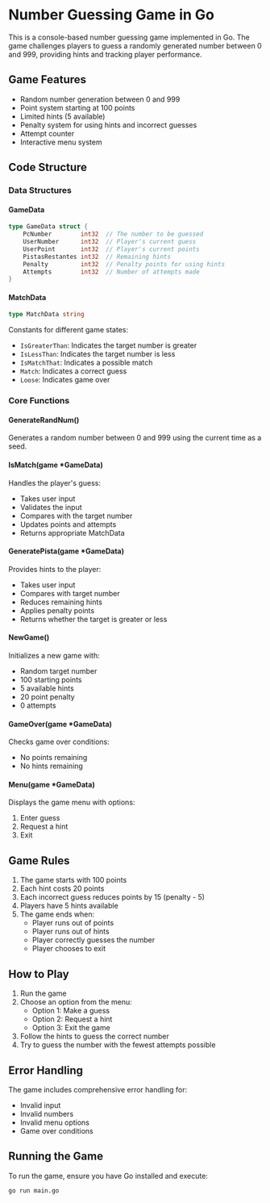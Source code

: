 # Number Guessing Game in Go

This is a console-based number guessing game implemented in Go. The game challenges players to guess a randomly generated number between 0 and 999, providing hints and tracking player performance.

## Game Features

- Random number generation between 0 and 999
- Point system starting at 100 points
- Limited hints (5 available)
- Penalty system for using hints and incorrect guesses
- Attempt counter
- Interactive menu system

## Code Structure

### Data Structures

#### GameData
```go
type GameData struct {
    PcNumber        int32  // The number to be guessed
    UserNumber      int32  // Player's current guess
    UserPoint       int32  // Player's current points
    PistasRestantes int32  // Remaining hints
    Penalty         int32  // Penalty points for using hints
    Attempts        int32  // Number of attempts made
}
```

#### MatchData
```go
type MatchData string
```
Constants for different game states:
- `IsGreaterThan`: Indicates the target number is greater
- `IsLessThan`: Indicates the target number is less
- `IsMatchThat`: Indicates a possible match
- `Match`: Indicates a correct guess
- `Loose`: Indicates game over

### Core Functions

#### GenerateRandNum()
Generates a random number between 0 and 999 using the current time as a seed.

#### IsMatch(game *GameData)
Handles the player's guess:
- Takes user input
- Validates the input
- Compares with the target number
- Updates points and attempts
- Returns appropriate MatchData

#### GeneratePista(game *GameData)
Provides hints to the player:
- Takes user input
- Compares with target number
- Reduces remaining hints
- Applies penalty points
- Returns whether the target is greater or less

#### NewGame()
Initializes a new game with:
- Random target number
- 100 starting points
- 5 available hints
- 20 point penalty
- 0 attempts

#### GameOver(game *GameData)
Checks game over conditions:
- No points remaining
- No hints remaining

#### Menu(game *GameData)
Displays the game menu with options:
1. Enter guess
2. Request a hint
3. Exit

## Game Rules

1. The game starts with 100 points
2. Each hint costs 20 points
3. Each incorrect guess reduces points by 15 (penalty - 5)
4. Players have 5 hints available
5. The game ends when:
   - Player runs out of points
   - Player runs out of hints
   - Player correctly guesses the number
   - Player chooses to exit

## How to Play

1. Run the game
2. Choose an option from the menu:
   - Option 1: Make a guess
   - Option 2: Request a hint
   - Option 3: Exit the game
3. Follow the hints to guess the correct number
4. Try to guess the number with the fewest attempts possible

## Error Handling

The game includes comprehensive error handling for:
- Invalid input
- Invalid numbers
- Invalid menu options
- Game over conditions

## Running the Game

To run the game, ensure you have Go installed and execute:
```bash
go run main.go
``` 